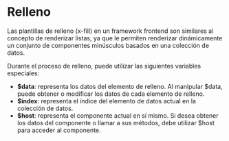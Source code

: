 <template is="exm-article">
<a href="../../publics/examples/fill/demo.html" preview></a>
<a href="../../publics/examples/fill/test-demo.html" main></a>
</template>

# Relleno

Las plantillas de relleno (x-fill) en un framework frontend son similares al concepto de renderizar listas, ya que le permiten renderizar dinámicamente un conjunto de componentes minúsculos basados en una colección de datos.

Durante el proceso de relleno, puede utilizar las siguientes variables especiales:

- **$data**: representa los datos del elemento de relleno. Al manipular $data, puede obtener o modificar los datos de cada elemento de relleno.
- **$index**: representa el índice del elemento de datos actual en la colección de datos.
- **$host**: representa el componente actual en sí mismo. Si desea obtener los datos del componente o llamar a sus métodos, debe utilizar $host para acceder al componente.

